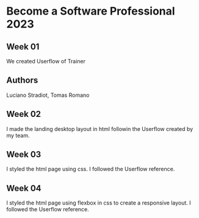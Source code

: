 # Become a Software Professional 2023

## Week 01
We created Userflow of Trainer
## Authors
Luciano Stradiot, Tomas Romano

## Week 02
I made the landing desktop layout in html followin the Userflow created by my team.

## Week 03
I styled the html page using css. I followed the Userflow reference. 

## Week 04
I styled the html page using flexbox in css to create a responsive layout. I followed the Userflow reference.